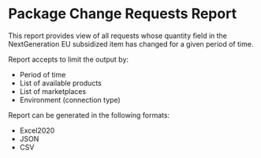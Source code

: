 # Package Change Requests Report
This report provides view of all requests whose quantity field in the NextGeneration EU subsidized item has changed for a given period of time.

Report accepts to limit the output by:
* Period of time
* List of available products
* List of marketplaces
* Environment (connection type)

Report can be generated in the following formats:
* Excel2020
* JSON
* CSV
